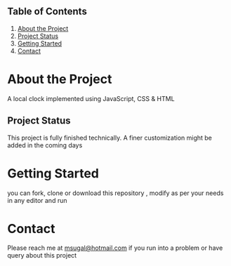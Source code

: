 ## Table of Contents
1. [About the Project](#about)
1. [Project Status](#status)
1. [Getting Started](#gettingStarted)
1. [Contact](#contactMe)

# About the Project
A local clock implemented using  JavaScript, CSS & HTML

## Project Status
This project is fully finished technically. A finer customization might be added in the coming days

# Getting Started
you can fork, clone or download this repository , modify as per your needs in any editor and run

# Contact
Please reach me at msugal@hotmail.com if you run into a problem or have query about this project
